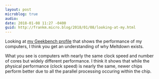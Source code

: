 ```yaml
---
layout: post
microblog: true
audio: 
date: 2018-01-08 11:27 -0400
guid: http://frankm.micro.blog/2018/01/08/looking-at-my.html
---
```

Looking at [my Geekbench profile](https://browser.geekbench.com/user/120423) that shows the performance of my computers, I think you get an understanding of why Meltdown exists. 

What you see is computers with nearly the same clock speed and number of cores but widely different performance. I think it shows that while the physical performance (clock speed) is nearly the same, newer chips perform better due to all the parallel processing occuring within the chip. 
